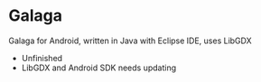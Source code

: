 # Galaga
Galaga for Android, written in Java with Eclipse IDE, uses LibGDX

* Unfinished
* LibGDX and Android SDK needs updating
